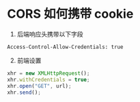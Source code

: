 # CORS 如何携带 cookie

1. 后端响应头携带以下字段

```
Access-Control-Allow-Credentials: true
```

2. 前端设置

```js
xhr = new XMLHttpRequest();
xhr.withCredentials = true;
xhr.open("GET", url);
xhr.send();
```
